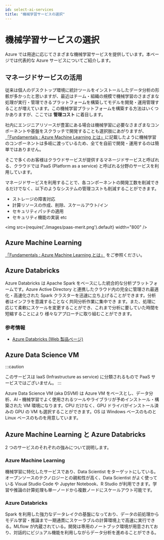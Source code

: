 ```yaml
---
id: select-ai-services
title: "機械学習サービスの選択"
---
```


# 機械学習サービスの選択

Azure では用途に応じてさまざまな機械学習サービスを提供しています。本ページでは代表的な Azure サービスについてご紹介します。

## マネージドサービスの活用

従来は個人のデスクトップ環境に統計ツールをインストールしたデータ分析の形骸が多かったと思いますが、最近はチーム・組織の規模で機械学習のさまざまな処理が実行・管理できるプラットフォームを構築してモデルを開発・運用管理することが増えています。この機械学習プラットフォームを構築する方法はいくつかありますが、ここでは **管理コスト** に着目します。

社内にエンジニアリソースが豊富にある場合は機械学習に必要なさまざまなコンポーネントや基盤をスクラッチで開発することも選択肢にあがりますが、[「Fundamentals : Azure Machine Learning とは」](../fundamentals/azureml-basic#機械学習のプラットフォーム)に記載したように機械学習のコンポーネントは多岐に渡っているため、全てを自前で開発・運用するのは簡単ではありません。

そこで多くのお客様はクラウドサービスが提供するマネージドサービスと呼ばれる、クラウドでは PaaS (Platform as a service) と呼ばれる分野のサービスを利用しています。

マネージドサービスを利用することで、各コンポーネントの開発工数を削減できるだけでなく、以下のようなシステムの管理コストも削減することができます。

- ストレージの障害対応
- 計算リソースの作成、削除、スケールアウト/イン
- セキュリティパッチの適用
- セキュリティ機能の実装
etc

<img src={require('./images/paas-merit.png').default} width="800" /><br />

## Azure Machine Learning

[「Fundamentals : Azure Machine Learning とは」](../fundamentals/azureml-basic#azure-machine-learning-とは) をご参照ください。

## Azure Databricks

Azure Databricks は Apache Spark をベースにした統合的な分析プラットフォームです。Azure Active Directory と連携したクラウド内の完全に管理され最適化・高速化された Spark クラスターを迅速に立ち上げることができます。分析者はインフラを意識することなく共同分析作業に集中でき ます。また、処理に応じて柔軟にスケールを変更することができ、これまで分析に要していた時間を短縮することにより 様々なアプローチに取り組むことができます。

### 参考情報
- [Azure Databricks (Web 製品ページ)](https://azure.microsoft.com/ja-jp/products/databricks/#overview)

## Azure Data Science VM

:::caution

このサービスは IaaS (Infrastructure as service) に分類されるもので PaaS サービスではございません。
:::

Azure Data Science VM (aka DSVM) は Azure VM をベースとし、データ分析、AI・機械学習でよく使用されるツールやライブラリが予めインストール・構築された VM 環境になります。CPU だけなく、GPU ドライバがインストール済みの GPU の VM も選択することができます。OS は Windows ベースのものと Linux ベースのものを用意しています。


## Azure Machine Learning と Azure Databricks

2 つのサービスのそれぞれの強みについて説明します。

### Azure Machine Learning
機械学習に特化したサービスであり、Data Scientist をターゲットにしている。オープンソースのテクノロジーとの親和性が高く、Data Scientist がよく使っている Visual Studio Code や Jupyter Notebook、R Studio が利用できます。学習や推論の計算処理も単一ノードから複数ノードにスケールアウト可能です。

### Azure Databricks
Spark を利用した強力なデータレイクの基盤になっており、データの前処理からモデル学習・推論まで一期通貫にスケーラブルの計算環境上で高速に実行できる。MLflow が内蔵されている。開発は専用のノートブック環境が用意されており、対話的にビジュアル機能を利用しながらデータ分析を進めることができる。